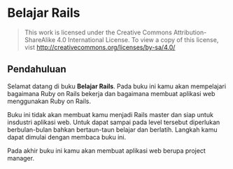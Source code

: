 # Belajar Rails

> This work is licensed under the Creative Commons Attribution-ShareAlike 4.0
  International License. To view a copy of this license, vist
  http://creativecommons.org/licenses/by-sa/4.0/


## Pendahuluan

Selamat datang di buku **Belajar Rails**. Pada buku ini kamu akan mempelajari
bagaimana Ruby on Rails bekerja dan bagaimana membuat aplikasi web menggunakan
Ruby on Rails.

Buku ini tidak akan membuat kamu menjadi Rails master dan siap
untuk insdustri aplikasi web. Untuk dapat sampai pada level tersebut diperlukan
berbulan-bulan bahkan bertaun-taun belajar dan berlatih. Langkah kamu dapat
dimulai dengan membaca buku ini.

Pada akhir buku ini kamu akan membuat aplikasi web berupa project manager.
